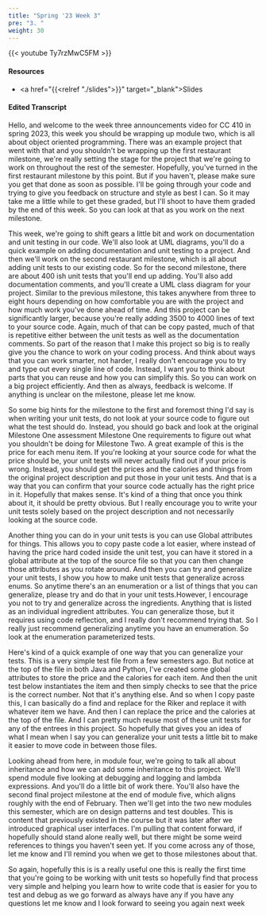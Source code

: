 ```yaml
---
title: "Spring '23 Week 3"
pre: "3. "
weight: 30
---
```


{{< youtube Ty7rzMwC5FM >}}

#### Resources

* <a href="{{<relref "./slides">}}" target="_blank">Slides</a>

#### Edited Transcript

Hello, and welcome to the week three announcements video for CC 410 in spring 2023, this week you should be wrapping up module two, which is all about object oriented programming. There was an example project that went with that and you shouldn't be wrapping up the first restaurant milestone, we're really setting the stage for the project that we're going to work on throughout the rest of the semester. Hopefully, you've turned in the first restaurant milestone by this point. But if you haven't, please make sure you get that done as soon as possible. I'll be going through your code and trying to give you feedback on structure and style as best I can. So it may take me a little while to get these graded, but I'll shoot to have them graded by the end of this week. So you can look at that as you work on the next milestone. 

This week, we're going to shift gears a little bit and work on documentation and unit testing in our code. We'll also look at UML diagrams, you'll do a quick example on adding documentation and unit testing to a project. And then we'll work on the second restaurant milestone, which is all about adding unit tests to our existing code. So for the second milestone, there are about 400 ish unit tests that you'll end up adding. You'll also add documentation comments, and you'll create a UML class diagram for your project. Similar to the previous milestone, this takes anywhere from three to eight hours depending on how comfortable you are with the project and how much work you've done ahead of time. And this project can be significantly larger, because you're really adding 3500 to 4000 lines of text to your source code. Again, much of that can be copy pasted, much of that is repetitive either between the unit tests as well as the documentation comments. So part of the reason that I make this project so big is to really give you the chance to work on your coding process. And think about ways that you can work smarter, not harder, I really don't encourage you to try and type out every single line of code. Instead, I want you to think about parts that you can reuse and how you can simplify this. So you can work on a big project efficiently. And then as always, feedback is welcome. If anything is unclear on the milestone, please let me know. 

So some big hints for the milestone to the first and foremost thing I'd say is when writing your unit tests, do not look at your source code to figure out what the test should do. Instead, you should go back and look at the original Milestone One assessment Milestone One requirements to figure out what you shouldn't be doing for Milestone Two. A great example of this is the price for each menu item. If you're looking at your source code for what the price should be, your unit tests will never actually find out if your price is wrong. Instead, you should get the prices and the calories and things from the original project description and put those in your unit tests. And that is a way that you can confirm that your source code actually has the right price in it. Hopefully that makes sense. It's kind of a thing that once you think about it, it should be pretty obvious. But I really encourage you to write your unit tests solely based on the project description and not necessarily looking at the source code. 

Another thing you can do in your unit tests is you can use Global attributes for things. This allows you to copy paste code a lot easier, where instead of having the price hard coded inside the unit test, you can have it stored in a global attribute at the top of the source file so that you can then change those attributes as you rotate around. And then you can try and generalize your unit tests, I show you how to make unit tests that generalize across enums. So anytime there's an an enumeration or a list of things that you can generalize, please try and do that in your unit tests.However, I encourage you not to try and generalize across the ingredients. Anything that is listed as an individual ingredient attributes. You can generalize those, but it requires using code reflection, and I really don't recommend trying that. So I really just recommend generalizing anytime you have an enumeration. So look at the enumeration parameterized tests. 
 
Here's kind of a quick example of one way that you can generalize your tests. This is a very simple test file from a few semesters ago. But notice at the top of the file in both Java and Python, I've created some global attributes to store the price and the calories for each item. And then the unit test below instantiates the item and then simply checks to see that the price is the correct number. Not that it's anything else. And so when I copy paste this, I can basically do a find and replace for the Riker and replace it with whatever item we have. And then I can replace the price and the calories at the top of the file. And I can pretty much reuse most of these unit tests for any of the entrees in this project. So hopefully that gives you an idea of what I mean when I say you can generalize your unit tests a little bit to make it easier to move code in between those files. 
 
Looking ahead from here, in module four, we're going to talk all about inheritance and how we can add some inheritance to this project. We'll spend module five looking at debugging and logging and lambda expressions. And you'll do a little bit of work there. You'll also have the second final project milestone at the end of module five, which aligns roughly with the end of February. Then we'll get into the two new modules this semester, which are on design patterns and test doubles. This is content that previously existed in the course but it was later after we introduced graphical user interfaces. I'm pulling that content forward, if hopefully should stand alone really well, but there might be some weird references to things you haven't seen yet. If you come across any of those, let me know and I'll remind you when we get to those milestones about that. 
 
So again, hopefully this is is a really useful one this is really the first time that you're going to be working with unit tests so hopefully find that process very simple and helping you learn how to write code that is easier for you to test and debug as we go forward as always have any if you have any questions let me know and I look forward to seeing you again next week
